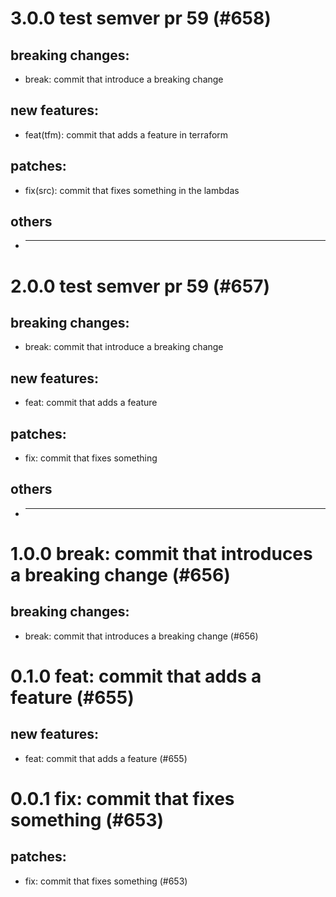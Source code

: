 # 3.0.0 test semver pr 59 (#658)

## breaking changes:
* break: commit that introduce a breaking change
## new features:
* feat(tfm): commit that adds a feature in terraform
## patches:
* fix(src): commit that fixes something in the lambdas
## others
* ---------

# 2.0.0 test semver pr 59 (#657)

## breaking changes:
* break: commit that introduce a breaking change
## new features:
* feat: commit that adds a feature
## patches:
* fix: commit that fixes something
## others
* ---------

# 1.0.0 break: commit that introduces a breaking change (#656)

## breaking changes:
* break: commit that introduces a breaking change (#656)

# 0.1.0 feat: commit that adds a feature (#655)

## new features:
* feat: commit that adds a feature (#655)

# 0.0.1 fix: commit that fixes something (#653)

## patches:
* fix: commit that fixes something (#653)


